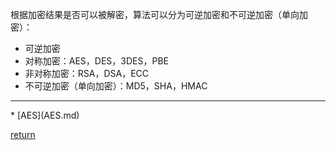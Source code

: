 根据加密结果是否可以被解密，算法可以分为可逆加密和不可逆加密（单向加密）：
* 可逆加密
* 对称加密：AES，DES，3DES，PBE
* 非对称加密：RSA，DSA，ECC
* 不可逆加密（单向加密）：MD5，SHA，HMAC
<hr>
* [AES](AES.md)

[return](./../README.md)
